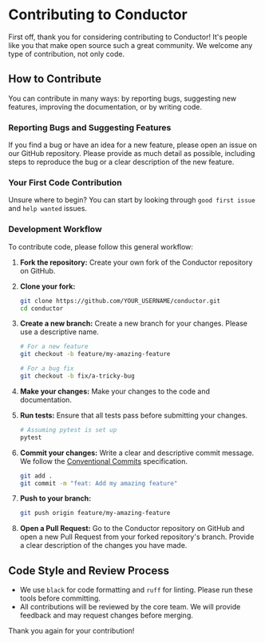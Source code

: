 # Contributing to Conductor

First off, thank you for considering contributing to Conductor! It's people like you that make open source such a great community. We welcome any type of contribution, not only code.

## How to Contribute

You can contribute in many ways: by reporting bugs, suggesting new features, improving the documentation, or by writing code.

### Reporting Bugs and Suggesting Features

If you find a bug or have an idea for a new feature, please open an issue on our GitHub repository. Please provide as much detail as possible, including steps to reproduce the bug or a clear description of the new feature.

### Your First Code Contribution

Unsure where to begin? You can start by looking through `good first issue` and `help wanted` issues.

### Development Workflow

To contribute code, please follow this general workflow:

1.  **Fork the repository:** Create your own fork of the Conductor repository on GitHub.

2.  **Clone your fork:**
    ```bash
    git clone https://github.com/YOUR_USERNAME/conductor.git
    cd conductor
    ```

3.  **Create a new branch:** Create a new branch for your changes. Please use a descriptive name.
    ```bash
    # For a new feature
    git checkout -b feature/my-amazing-feature

    # For a bug fix
    git checkout -b fix/a-tricky-bug
    ```

4.  **Make your changes:** Make your changes to the code and documentation.

5.  **Run tests:** Ensure that all tests pass before submitting your changes.
    ```bash
    # Assuming pytest is set up
    pytest
    ```

6.  **Commit your changes:** Write a clear and descriptive commit message. We follow the [Conventional Commits](https://www.conventionalcommits.org/) specification.
    ```bash
    git add .
    git commit -m "feat: Add my amazing feature"
    ```

7.  **Push to your branch:**
    ```bash
    git push origin feature/my-amazing-feature
    ```

8.  **Open a Pull Request:** Go to the Conductor repository on GitHub and open a new Pull Request from your forked repository's branch. Provide a clear description of the changes you have made.

## Code Style and Review Process

-   We use `black` for code formatting and `ruff` for linting. Please run these tools before committing.
-   All contributions will be reviewed by the core team. We will provide feedback and may request changes before merging.

Thank you again for your contribution!
